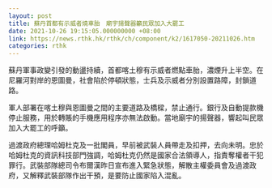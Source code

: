 ```yaml
---
layout: post
title: 蘇丹首都有示威者燒車胎　廟宇揚聲器籲民眾加入大罷工
date: 2021-10-26 19:15:05.000000000 +08:00
link: https://news.rthk.hk/rthk/ch/component/k2/1617050-20211026.htm
categories: rthk
---
```


蘇丹軍事政變引發的動盪持續，首都喀土穆有示威者燃點車胎，濃煙升上半空。在尼羅河對岸的恩圖曼，社會陷於停頓狀態，士兵及示威者分別設置路障，封鎖道路。

軍人部署在喀土穆與恩圖曼之間的主要道路及橋樑，禁止通行。銀行及自動提款機停止服務，用於轉賬的手機應用程序亦無法啟動。當地廟宇的揚聲器，響起叫民眾加入大罷工的呼籲。

過渡政府總理哈姆杜克及一批閣員，早前被武裝人員帶走及扣押，去向未明。忠於哈姆杜克的資訊科技部門強調，哈姆杜克仍然是國家合法領導人，指責奪權者干犯罪行。武裝部隊總司令布爾漢昨日宣布進入緊急狀態，解散主權委員會及過渡政府，又解釋武裝部隊作出干預，是要防止國家陷入混亂。
